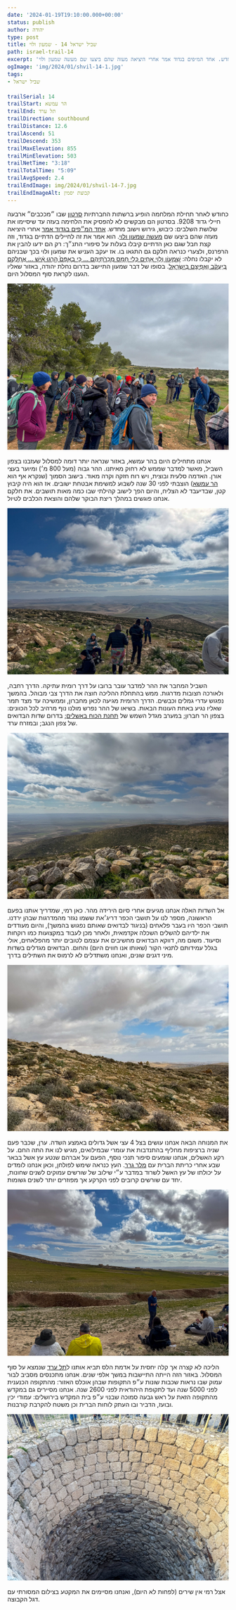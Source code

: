 ```yaml
---
date: '2024-01-19T19:10:00.000+00:00'
status: publish
author: יהודה
type: post
title: שביל ישראל 14 - שמעון ולוי
path: israel-trail-14
excerpt: 'כחודש לאחר תחילת המלחמה הופיע ברשתות החברתיות סרטון שבו ״מככבים״ ארבעה חיילי גדוד 9208. בסרטון הם מבקשים לא להפסיק את הלחימה בעזה עד שיסיימו את שלושת השלבים: כיבוש, גירוש וישוב מחדש. אחד המ״פים בגדוד אמר אחרי היציאה מעזה שהם ביצעו שם מעשה שמעון ולוי.'
ogImage: 'img/2024/01/shvil-14-1.jpg'
tags:
- שביל ישראל

trailSerial: 14
trailStart: הר עמשא
trailEnd: תל ערד
trailDirection: southbound
trailDistance: 12.6
trailAscend: 51
trailDescend: 353
trailMaxElevation: 855
trailMinElevation: 503
trailNetTime: "3:18"
trailTotalTime: "5:09"
trailAvgSpeed: 2.4
trailEndImage: img/2024/01/shvil-14-7.jpg
trailEndImageAlt: קבוצת יסמין
---
```


כחודש לאחר תחילת המלחמה הופיע ברשתות החברתיות [סרטון](https://x.com/brown_johnbrown/status/1746908883547832368?s=46)  שבו ״מככבים״ ארבעה חיילי גדוד 9208. בסרטון הם מבקשים לא להפסיק את הלחימה בעזה עד שיסיימו את שלושת השלבים: כיבוש, גירוש וישוב מחדש. [אחד המ״פים בגדוד אמר](https://www.haaretz.co.il/opinions/2024-01-16/ty-article-opinion/.premium/0000018d-0cbc-db13-affd-7dbd55b10000) אחרי היציאה מעזה שהם ביצעו שם [מעשה שמעון ולוי](https://he.wikipedia.org/wiki/%D7%9E%D7%A2%D7%A9%D7%94_%D7%A9%D7%9E%D7%A2%D7%95%D7%9F_%D7%95%D7%9C%D7%95%D7%99). הוא אמר את זה לחיילים הדתיים בגדוד, וזה קצת חבל שגם כאן הדתיים קיבלו בעלות על סיפורי התנ״ך: רק הם ידעו להבין את הרפרנס, ולצערי כנראה חלקם גם התגאו בו. אז יעקב העניש את שמעון ולוי בכך שבניהם לא יקבלו נחלה: [שִׁמְע֥וֹן וְלֵוִ֖י אַחִ֑ים כְּלֵ֥י חָמָ֖ס מְכֵרֹתֵיהֶֽם … כִּ֤י בְאַפָּם֙ הָ֣רְגוּ אִ֔ישׁ … אֲחַלְּקֵ֣ם בְּיַעֲקֹ֔ב וַאֲפִיצֵ֖ם בְּיִשְׂרָאֵֽל](https://he.wikisource.org/wiki/%D7%91%D7%A8%D7%90%D7%A9%D7%99%D7%AA_%D7%9E%D7%98). בסופו של דבר שמעון התיישב בדרום נחלת יהודה, באזור שאליו הגענו לקראת סוף המסלול היום. 

![יער יתיר, ליד הר עמשא](/img/2024/01/shvil-14-1.jpg "יער יתיר, ליד הר עמשא")

אנחנו מתחילים היום בהר עמשא, באזור שנראה יותר דומה למסלול שעזבנו בצפון השביל, מאשר למדבר שממש לא רחוק מאיתנו. ההר גבוה (מעל 800 מ׳) ומיוער בעצי אורן. האדמה סלעית ובוצית, ויש רוח חזקה וקרה מאוד. בישוב הסמוך (שנקרא אף הוא [הר עמשא](https://he.wikipedia.org/wiki/%D7%94%D7%A8_%D7%A2%D7%9E%D7%A9%D7%90_(%D7%99%D7%99%D7%A9%D7%95%D7%91))) הוצבתי לפני 30 שנה לשבוע למשימת אבטחת ישובים. אז הוא היה קיבוץ קטן, שבדיעבד לא הצליח, והיום הפך לישוב קהילתי שבו כמה מאות תושבים. את חלקם אנחנו פוגשים במהלך ריצת הבוקר שלהם והוצאת הכלבים לטיול. 

![נוף מפסגת הר עמשא](/img/2024/01/shvil-14-2.jpg "נוף מפסגת הר עמשא")

השביל המחבר את ההר למדבר עובר ברובו על דרך רומית עתיקה. הדרך רחבה, ולאורכה חצובות מדרגות. ממש בהתחלת ההליכה חוצה את הדרך צבי מבוהל. בהמשך נפגוש עדרי גמלים וכבשים. הדרך הרומית מגיעה לכאן מחברון, וממשיכה עד מצד תמר שאליו נגיע באחת העונות הבאות. בשיאו של ההר נפרש מולנו נוף מרהיב לכל הכוונים: בצפון הר חברון; במערב מגדל השמש של [תחנת הכוח באשלים](https://he.wikipedia.org/wiki/%D7%AA%D7%97%D7%A0%D7%95%D7%AA_%D7%94%D7%9B%D7%95%D7%97_%D7%91%D7%90%D7%A9%D7%9C%D7%99%D7%9D); בדרום שדות הבדואים של צפון הנגב; ובמזרח ערד.

![נוף מפסגת הר עמשא](/img/2024/01/shvil-14-3.jpg "נוף מפסגת הר עמשא")

אל השדות האלה אנחנו מגיעים אחרי סיום הירידה מהר. כאן רמי, שמדריך אותנו בפעם הראשונה, מספר לנו על תושבי הכפר דריג׳את ששמו נגזר מהמדרגות שבהן ירדנו. תושבי הכפר היו בעבר פלאחים (בניגוד לבדואים שאותם נפגוש בהמשך), והיום מעודדים את ילדיהם להשלים השכלה אקדמאית, ולאחר מכן לעבוד במקצועות כמו רוקחות וסיעוד. משום מה, דווקא הבדואים מחשיבים את עצמם לטובים יותר מהפלאחים, אולי בגלל עמידותם לתנאי הקור (שאותו אנו חווים היום) והחום. הבדואים מגדלים בשדות מיני דגנים שונים, ואנחנו משתדלים לא לרמוס את השתילים בדרך.

![עדר גמלים](/img/2024/01/shvil-14-4.jpg "עדר גמלים")

את המנוחה הבאה אנחנו עושים בצל 4 עצי אשל גדולים באמצע השדה. ערן, שכבר פעם שניה ברציפות מחליף בהתנדבות את עומרי שבמילואים, מגיש לנו את התה החם. על רקע האשלים, אנחנו שומעים סיפור תנכי נוסף, הפעם על אברהם שנטע  עץ אשל בבאר שבע אחרי כריתת הברית עם [מלך גרר](https://he.wikipedia.org/wiki/%D7%90%D7%A9%D7%9C_%D7%90%D7%91%D7%A8%D7%94%D7%9D). העץ כנראה שימש לפולחן, וכאן אנחנו לומדים על יכולתו של עץ האשל לשרוד במדבר ע״י שילוב של שורשים עמוקים לשנים שחונות, יחד עם שורשים קרובים לפני הקרקע אך מפוזרים יותר לשנים גשומות.

![שדות הבדואים](/img/2024/01/shvil-14-5.jpg "שדות הבדואים")

הליכה לא קצרה אך קלה יחסית על אדמת הלס תביא אותנו ל[תל ערד](https://www.parks.org.il/reserve-park/%D7%92%D7%9F-%D7%9C%D7%90%D7%95%D7%9E%D7%99-%D7%AA%D7%9C-%D7%A2%D7%A8%D7%93/) שנמצא על סוף המסלול. באזור הזה הייתה התיישבות במשך אלפי שנים. אנחנו מתכנסים מסביב לבור עמוק שבו נראות שכבות שונות ע״פ התקופות שבהן אוכלס האזור: מהתקופה הכנענית לפני 5000 שנה ועד לתקופת היהודאית לפני 2600 שנה. אנחנו מסיירים גם במקדש מהתקופה הזאת על ראש גבעה סמוכה שבנוי ע״פ בית המקדש בירושלים: עמודי יכין ובועז, הדביר ובו העתק לוחות הברית וכן משטח להקרבת קורבנות. 

![הבאר בתל ערד](/img/2024/01/shvil-14-6.jpg "הבאר בתל ערד")

אצל רמי אין שירים (לפחות לא היום), ואנחנו מסיימים את המקטע בצילום המסורתי עם דגל הקבוצה.
